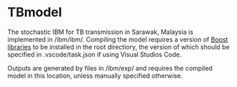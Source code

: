 # TBmodel
The stochastic IBM for TB transmission in Sarawak, Malaysia is implemented in /ibm/ibm/. Compiling the model requires a version of [Boost libraries](https://www.boost.org/) to be installed in the root directiory, the version of which should be specified in .vscode/task.json if using Visual Studios Code.

Outputs are generated by files in /ibm/exp/ and requires the compiled model in this location, unless manually specified otherwise.